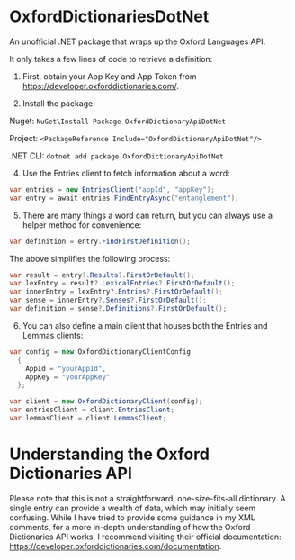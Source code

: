 # OxfordDictionariesDotNet
An unofficial .NET package that wraps up the Oxford Languages API.

It only takes a few lines of code to retrieve a definition:

1) First, obtain your App Key and App Token from https://developer.oxforddictionaries.com/.
   
2) Install the package:
   
Nuget: ```NuGet\Install-Package OxfordDictionaryApiDotNet```

Project: ```<PackageReference Include="OxfordDictionaryApiDotNet"/>```

.NET CLI: ```dotnet add package OxfordDictionaryApiDotNet```

4) Use the Entries client to fetch information about a word:

```csharp
var entries = new EntriesClient("appId", "appKey");
var entry = await entries.FindEntryAsync("entanglement");
```

5) There are many things a word can return, but you can always use a helper method for convenience:

```csharp
var definition = entry.FindFirstDefinition();
```
The above simplifies the following process:

```csharp
var result = entry?.Results?.FirstOrDefault();
var lexEntry = result?.LexicalEntries?.FirstOrDefault();
var innerEntry = lexEntry?.Entries?.FirstOrDefault();
var sense = innerEntry?.Senses?.FirstOrDefault();
var definition = sense?.Definitions?.FirstOrDefault();
```

6) You can also define a main client that houses both the Entries and Lemmas clients:

```csharp
var config = new OxfordDictionaryClientConfig
  {
    AppId = "yourAppId",
    AppKey = "yourAppKey"
  };

var client = new OxfordDictionaryClient(config);
var entriesClient = client.EntriesClient;
var lemmasClient = client.LemmasClient;
```

# Understanding the Oxford Dictionaries API
Please note that this is not a straightforward, one-size-fits-all dictionary. A single entry can provide a wealth of data, which may initially seem confusing.
While I have tried to provide some guidance in my XML comments, for a more in-depth understanding of how the Oxford Dictionaries API works,
I recommend visiting their official documentation: https://developer.oxforddictionaries.com/documentation.
